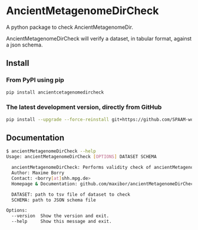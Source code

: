 # AncientMetagenomeDirCheck

A python package to check AncientMetagenomeDir.

AncientMetagenomeDirCheck will verify a dataset, in tabular format, against a json schema.

## Install

### From PyPI using pip

```bash
pip install ancientcetagenomedircheck
```

### The latest development version, directly from GitHub

```bash
pip install --upgrade --force-reinstall git+https://github.com/SPAAM-workshop/AncientMetagenomeDirCheck.git
```

## Documentation

```bash
$ ancientMetagenomeDirCheck --help
Usage: ancientMetagenomeDirCheck [OPTIONS] DATASET SCHEMA

  ancientMetagenomeDirCheck: Performs validity check of ancientMetagenomeDir datasets
  Author: Maxime Borry
  Contact: <borry[at]shh.mpg.de>
  Homepage & Documentation: github.com/maxibor/ancientMetagenomeDirCheck

  DATASET: path to tsv file of dataset to check
  SCHEMA: path to JSON schema file

Options:
  --version  Show the version and exit.
  --help     Show this message and exit.
```
